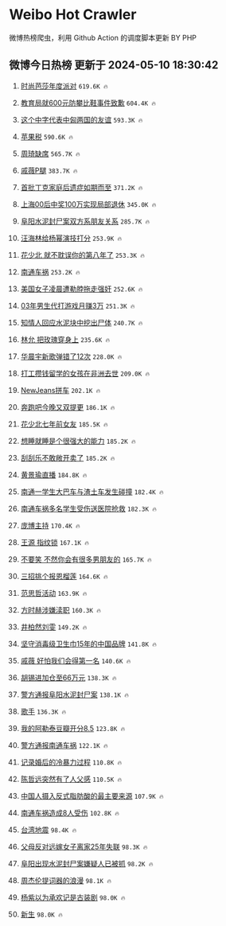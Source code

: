 # Weibo Hot Crawler 



微博热榜爬虫，利用 Github Action 的调度脚本更新 BY PHP 


## 微博今日热榜 更新于 2024-05-10 18:30:42 
1. [时尚芭莎年度派对](https://s.weibo.com/weibo?q=%E6%97%B6%E5%B0%9A%E8%8A%AD%E8%8E%8E%E5%B9%B4%E5%BA%A6%E6%B4%BE%E5%AF%B9&t=31&band_rank=1&Refer=top) `619.6K 🔥` 

1. [教育局就600元防攀比鞋事件致歉](https://s.weibo.com/weibo?q=%23%E6%95%99%E8%82%B2%E5%B1%80%E5%B0%B1600%E5%85%83%E9%98%B2%E6%94%80%E6%AF%94%E9%9E%8B%E4%BA%8B%E4%BB%B6%E8%87%B4%E6%AD%89%23&t=31&band_rank=2&Refer=top) `604.4K 🔥` 

1. [这个中字代表中匈两国的友谊](https://s.weibo.com/weibo?q=%23%E8%BF%99%E4%B8%AA%E4%B8%AD%E5%AD%97%E4%BB%A3%E8%A1%A8%E4%B8%AD%E5%8C%88%E4%B8%A4%E5%9B%BD%E7%9A%84%E5%8F%8B%E8%B0%8A%23&t=31&band_rank=3&Refer=top) `593.3K 🔥` 

1. [苹果税](https://s.weibo.com/weibo?q=%E8%8B%B9%E6%9E%9C%E7%A8%8E&t=31&band_rank=4&Refer=top) `590.6K 🔥` 

1. [周琦缺席](https://s.weibo.com/weibo?q=%E5%91%A8%E7%90%A6%E7%BC%BA%E5%B8%AD&t=31&band_rank=5&Refer=top) `565.7K 🔥` 

1. [戚薇P腿](https://s.weibo.com/weibo?q=%23%E6%88%9A%E8%96%87P%E8%85%BF%23&t=31&band_rank=6&Refer=top) `383.7K 🔥` 

1. [首批丁克家庭后遗症如期而至](https://s.weibo.com/weibo?q=%23%E9%A6%96%E6%89%B9%E4%B8%81%E5%85%8B%E5%AE%B6%E5%BA%AD%E5%90%8E%E9%81%97%E7%97%87%E5%A6%82%E6%9C%9F%E8%80%8C%E8%87%B3%23&t=31&band_rank=7&Refer=top) `371.2K 🔥` 

1. [上海00后中奖100万实现局部退休](https://s.weibo.com/weibo?q=%23%E4%B8%8A%E6%B5%B700%E5%90%8E%E4%B8%AD%E5%A5%96100%E4%B8%87%E5%AE%9E%E7%8E%B0%E5%B1%80%E9%83%A8%E9%80%80%E4%BC%91%23&t=31&band_rank=8&Refer=top) `345.0K 🔥` 

1. [阜阳水泥封尸案双方系朋友关系](https://s.weibo.com/weibo?q=%23%E9%98%9C%E9%98%B3%E6%B0%B4%E6%B3%A5%E5%B0%81%E5%B0%B8%E6%A1%88%E5%8F%8C%E6%96%B9%E7%B3%BB%E6%9C%8B%E5%8F%8B%E5%85%B3%E7%B3%BB%23&t=31&band_rank=9&Refer=top) `285.7K 🔥` 

1. [汪海林给杨幂演技打分](https://s.weibo.com/weibo?q=%23%E6%B1%AA%E6%B5%B7%E6%9E%97%E7%BB%99%E6%9D%A8%E5%B9%82%E6%BC%94%E6%8A%80%E6%89%93%E5%88%86%23&t=31&band_rank=10&Refer=top) `253.9K 🔥` 

1. [花少北 就不耽误你的第八年了](https://s.weibo.com/weibo?q=%E8%8A%B1%E5%B0%91%E5%8C%97%20%E5%B0%B1%E4%B8%8D%E8%80%BD%E8%AF%AF%E4%BD%A0%E7%9A%84%E7%AC%AC%E5%85%AB%E5%B9%B4%E4%BA%86&t=31&band_rank=11&Refer=top) `253.3K 🔥` 

1. [南通车祸](https://s.weibo.com/weibo?q=%23%E5%8D%97%E9%80%9A%E8%BD%A6%E7%A5%B8%23&t=31&band_rank=12&Refer=top) `253.2K 🔥` 

1. [美国女子凌晨遭勒脖拖走强奸](https://s.weibo.com/weibo?q=%23%E7%BE%8E%E5%9B%BD%E5%A5%B3%E5%AD%90%E5%87%8C%E6%99%A8%E9%81%AD%E5%8B%92%E8%84%96%E6%8B%96%E8%B5%B0%E5%BC%BA%E5%A5%B8%23&t=31&band_rank=13&Refer=top) `252.6K 🔥` 

1. [03年男生代打游戏月赚3万](https://s.weibo.com/weibo?q=%2303%E5%B9%B4%E7%94%B7%E7%94%9F%E4%BB%A3%E6%89%93%E6%B8%B8%E6%88%8F%E6%9C%88%E8%B5%9A3%E4%B8%87%23&t=31&band_rank=14&Refer=top) `251.3K 🔥` 

1. [知情人回应水泥块中挖出尸体](https://s.weibo.com/weibo?q=%23%E7%9F%A5%E6%83%85%E4%BA%BA%E5%9B%9E%E5%BA%94%E6%B0%B4%E6%B3%A5%E5%9D%97%E4%B8%AD%E6%8C%96%E5%87%BA%E5%B0%B8%E4%BD%93%23&t=31&band_rank=15&Refer=top) `240.7K 🔥` 

1. [林允 把玫瑰穿身上](https://s.weibo.com/weibo?q=%E6%9E%97%E5%85%81%20%E6%8A%8A%E7%8E%AB%E7%91%B0%E7%A9%BF%E8%BA%AB%E4%B8%8A&t=31&band_rank=16&Refer=top) `235.6K 🔥` 

1. [华晨宇新歌弹错了12次](https://s.weibo.com/weibo?q=%23%E5%8D%8E%E6%99%A8%E5%AE%87%E6%96%B0%E6%AD%8C%E5%BC%B9%E9%94%99%E4%BA%8612%E6%AC%A1%23&t=31&band_rank=17&Refer=top) `228.0K 🔥` 

1. [打工攒钱留学的女孩在非洲去世](https://s.weibo.com/weibo?q=%23%E6%89%93%E5%B7%A5%E6%94%92%E9%92%B1%E7%95%99%E5%AD%A6%E7%9A%84%E5%A5%B3%E5%AD%A9%E5%9C%A8%E9%9D%9E%E6%B4%B2%E5%8E%BB%E4%B8%96%23&t=31&band_rank=18&Refer=top) `209.0K 🔥` 

1. [NewJeans拼车](https://s.weibo.com/weibo?q=NewJeans%E6%8B%BC%E8%BD%A6&t=31&band_rank=19&Refer=top) `202.1K 🔥` 

1. [奔跑吧今晚又双提更](https://s.weibo.com/weibo?q=%23%E5%A5%94%E8%B7%91%E5%90%A7%E4%BB%8A%E6%99%9A%E5%8F%88%E5%8F%8C%E6%8F%90%E6%9B%B4%23&t=31&band_rank=20&Refer=top) `186.1K 🔥` 

1. [花少北七年前女友](https://s.weibo.com/weibo?q=%23%E8%8A%B1%E5%B0%91%E5%8C%97%E4%B8%83%E5%B9%B4%E5%89%8D%E5%A5%B3%E5%8F%8B%23&t=31&band_rank=21&Refer=top) `185.5K 🔥` 

1. [想睡就睡是个很强大的能力](https://s.weibo.com/weibo?q=%E6%83%B3%E7%9D%A1%E5%B0%B1%E7%9D%A1%E6%98%AF%E4%B8%AA%E5%BE%88%E5%BC%BA%E5%A4%A7%E7%9A%84%E8%83%BD%E5%8A%9B&t=31&band_rank=22&Refer=top) `185.2K 🔥` 

1. [刮刮乐不敢敞开卖了](https://s.weibo.com/weibo?q=%23%E5%88%AE%E5%88%AE%E4%B9%90%E4%B8%8D%E6%95%A2%E6%95%9E%E5%BC%80%E5%8D%96%E4%BA%86%23&t=31&band_rank=23&Refer=top) `185.2K 🔥` 

1. [黄景瑜直播](https://s.weibo.com/weibo?q=%E9%BB%84%E6%99%AF%E7%91%9C%E7%9B%B4%E6%92%AD&t=31&band_rank=24&Refer=top) `184.8K 🔥` 

1. [南通一学生大巴车与渣土车发生碰撞](https://s.weibo.com/weibo?q=%23%E5%8D%97%E9%80%9A%E4%B8%80%E5%AD%A6%E7%94%9F%E5%A4%A7%E5%B7%B4%E8%BD%A6%E4%B8%8E%E6%B8%A3%E5%9C%9F%E8%BD%A6%E5%8F%91%E7%94%9F%E7%A2%B0%E6%92%9E%23&t=31&band_rank=25&Refer=top) `182.4K 🔥` 

1. [南通车祸多名学生受伤送医院抢救](https://s.weibo.com/weibo?q=%23%E5%8D%97%E9%80%9A%E8%BD%A6%E7%A5%B8%E5%A4%9A%E5%90%8D%E5%AD%A6%E7%94%9F%E5%8F%97%E4%BC%A4%E9%80%81%E5%8C%BB%E9%99%A2%E6%8A%A2%E6%95%91%23&t=31&band_rank=26&Refer=top) `182.3K 🔥` 

1. [庞博主持](https://s.weibo.com/weibo?q=%23%E5%BA%9E%E5%8D%9A%E4%B8%BB%E6%8C%81%23&t=31&band_rank=27&Refer=top) `170.4K 🔥` 

1. [王源 指纹锁](https://s.weibo.com/weibo?q=%E7%8E%8B%E6%BA%90%20%E6%8C%87%E7%BA%B9%E9%94%81&t=31&band_rank=28&Refer=top) `167.1K 🔥` 

1. [不要笑 不然你会有很多男朋友的](https://s.weibo.com/weibo?q=%E4%B8%8D%E8%A6%81%E7%AC%91%20%E4%B8%8D%E7%84%B6%E4%BD%A0%E4%BC%9A%E6%9C%89%E5%BE%88%E5%A4%9A%E7%94%B7%E6%9C%8B%E5%8F%8B%E7%9A%84&t=31&band_rank=29&Refer=top) `165.7K 🔥` 

1. [三招挑个报恩榴莲](https://s.weibo.com/weibo?q=%23%E4%B8%89%E6%8B%9B%E6%8C%91%E4%B8%AA%E6%8A%A5%E6%81%A9%E6%A6%B4%E8%8E%B2%23&t=31&band_rank=30&Refer=top) `164.6K 🔥` 

1. [范思哲活动](https://s.weibo.com/weibo?q=%E8%8C%83%E6%80%9D%E5%93%B2%E6%B4%BB%E5%8A%A8&t=31&band_rank=31&Refer=top) `163.9K 🔥` 

1. [方时赫涉嫌渎职](https://s.weibo.com/weibo?q=%23%E6%96%B9%E6%97%B6%E8%B5%AB%E6%B6%89%E5%AB%8C%E6%B8%8E%E8%81%8C%23&t=31&band_rank=32&Refer=top) `160.3K 🔥` 

1. [井柏然刘雯](https://s.weibo.com/weibo?q=%23%E4%BA%95%E6%9F%8F%E7%84%B6%E5%88%98%E9%9B%AF%23&t=31&band_rank=33&Refer=top) `149.2K 🔥` 

1. [坚守消毒级卫生巾15年的中国品牌](https://s.weibo.com/weibo?q=%23%E5%9D%9A%E5%AE%88%E6%B6%88%E6%AF%92%E7%BA%A7%E5%8D%AB%E7%94%9F%E5%B7%BE15%E5%B9%B4%E7%9A%84%E4%B8%AD%E5%9B%BD%E5%93%81%E7%89%8C%23&t=31&band_rank=34&Refer=top) `141.8K 🔥` 

1. [戚薇 好怕我们会得第一名](https://s.weibo.com/weibo?q=%E6%88%9A%E8%96%87%20%E5%A5%BD%E6%80%95%E6%88%91%E4%BB%AC%E4%BC%9A%E5%BE%97%E7%AC%AC%E4%B8%80%E5%90%8D&t=31&band_rank=35&Refer=top) `140.6K 🔥` 

1. [胡锡进加仓至66万元](https://s.weibo.com/weibo?q=%23%E8%83%A1%E9%94%A1%E8%BF%9B%E5%8A%A0%E4%BB%93%E8%87%B366%E4%B8%87%E5%85%83%23&t=31&band_rank=36&Refer=top) `138.3K 🔥` 

1. [警方通报阜阳水泥封尸案](https://s.weibo.com/weibo?q=%23%E8%AD%A6%E6%96%B9%E9%80%9A%E6%8A%A5%E9%98%9C%E9%98%B3%E6%B0%B4%E6%B3%A5%E5%B0%81%E5%B0%B8%E6%A1%88%23&t=31&band_rank=37&Refer=top) `138.1K 🔥` 

1. [歌手](https://s.weibo.com/weibo?q=%E6%AD%8C%E6%89%8B&t=31&band_rank=38&Refer=top) `136.3K 🔥` 

1. [我的阿勒泰豆瓣开分8.5](https://s.weibo.com/weibo?q=%23%E6%88%91%E7%9A%84%E9%98%BF%E5%8B%92%E6%B3%B0%E8%B1%86%E7%93%A3%E5%BC%80%E5%88%868.5%23&t=31&band_rank=39&Refer=top) `123.8K 🔥` 

1. [警方通报南通车祸](https://s.weibo.com/weibo?q=%23%E8%AD%A6%E6%96%B9%E9%80%9A%E6%8A%A5%E5%8D%97%E9%80%9A%E8%BD%A6%E7%A5%B8%23&t=31&band_rank=40&Refer=top) `122.1K 🔥` 

1. [记录婚后的冷暴力过程](https://s.weibo.com/weibo?q=%23%E8%AE%B0%E5%BD%95%E5%A9%9A%E5%90%8E%E7%9A%84%E5%86%B7%E6%9A%B4%E5%8A%9B%E8%BF%87%E7%A8%8B%23&t=31&band_rank=41&Refer=top) `110.8K 🔥` 

1. [陈哲远突然有了人父感](https://s.weibo.com/weibo?q=%23%E9%99%88%E5%93%B2%E8%BF%9C%E7%AA%81%E7%84%B6%E6%9C%89%E4%BA%86%E4%BA%BA%E7%88%B6%E6%84%9F%23&t=31&band_rank=42&Refer=top) `110.5K 🔥` 

1. [中国人摄入反式脂肪酸的最主要来源](https://s.weibo.com/weibo?q=%23%E4%B8%AD%E5%9B%BD%E4%BA%BA%E6%91%84%E5%85%A5%E5%8F%8D%E5%BC%8F%E8%84%82%E8%82%AA%E9%85%B8%E7%9A%84%E6%9C%80%E4%B8%BB%E8%A6%81%E6%9D%A5%E6%BA%90%23&t=31&band_rank=43&Refer=top) `107.9K 🔥` 

1. [南通车祸造成8人受伤](https://s.weibo.com/weibo?q=%23%E5%8D%97%E9%80%9A%E8%BD%A6%E7%A5%B8%E9%80%A0%E6%88%908%E4%BA%BA%E5%8F%97%E4%BC%A4%23&t=31&band_rank=44&Refer=top) `102.8K 🔥` 

1. [台湾地震](https://s.weibo.com/weibo?q=%E5%8F%B0%E6%B9%BE%E5%9C%B0%E9%9C%87&t=31&band_rank=45&Refer=top) `98.4K 🔥` 

1. [父母反对远嫁女子离家25年失联](https://s.weibo.com/weibo?q=%23%E7%88%B6%E6%AF%8D%E5%8F%8D%E5%AF%B9%E8%BF%9C%E5%AB%81%E5%A5%B3%E5%AD%90%E7%A6%BB%E5%AE%B625%E5%B9%B4%E5%A4%B1%E8%81%94%23&t=31&band_rank=46&Refer=top) `98.3K 🔥` 

1. [阜阳出现水泥封尸案嫌疑人已被抓](https://s.weibo.com/weibo?q=%23%E9%98%9C%E9%98%B3%E5%87%BA%E7%8E%B0%E6%B0%B4%E6%B3%A5%E5%B0%81%E5%B0%B8%E6%A1%88%E5%AB%8C%E7%96%91%E4%BA%BA%E5%B7%B2%E8%A2%AB%E6%8A%93%23&t=31&band_rank=47&Refer=top) `98.2K 🔥` 

1. [周杰伦提词器的浪漫](https://s.weibo.com/weibo?q=%E5%91%A8%E6%9D%B0%E4%BC%A6%E6%8F%90%E8%AF%8D%E5%99%A8%E7%9A%84%E6%B5%AA%E6%BC%AB&t=31&band_rank=48&Refer=top) `98.1K 🔥` 

1. [杨紫以为承欢记是古装剧](https://s.weibo.com/weibo?q=%23%E6%9D%A8%E7%B4%AB%E4%BB%A5%E4%B8%BA%E6%89%BF%E6%AC%A2%E8%AE%B0%E6%98%AF%E5%8F%A4%E8%A3%85%E5%89%A7%23&t=31&band_rank=49&Refer=top) `98.0K 🔥` 

1. [新生](https://s.weibo.com/weibo?q=%E6%96%B0%E7%94%9F&t=31&band_rank=50&Refer=top) `98.0K 🔥` 

